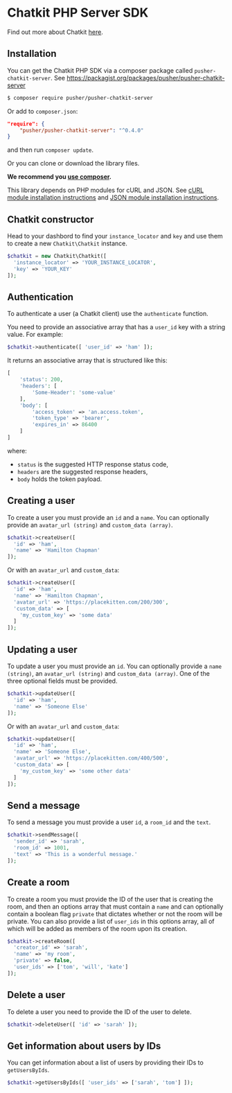 # Chatkit PHP Server SDK

Find out more about Chatkit [here](https://pusher.com/chatkit).

## Installation

You can get the Chatkit PHP SDK via a composer package called `pusher-chatkit-server`. See <https://packagist.org/packages/pusher/pusher-chatkit-server>

```bash
$ composer require pusher/pusher-chatkit-server
```

Or add to `composer.json`:

```json
"require": {
    "pusher/pusher-chatkit-server": "^0.4.0"
}
```

and then run `composer update`.

Or you can clone or download the library files.

**We recommend you [use composer](http://getcomposer.org/).**

This library depends on PHP modules for cURL and JSON. See [cURL module installation instructions](http://php.net/manual/en/curl.installation.php) and [JSON module installation instructions](http://php.net/manual/en/json.installation.php).


## Chatkit constructor

Head to your dashbord to find your `instance_locator` and `key` and use them to create a new `Chatkit\Chatkit` instance.

```php
$chatkit = new Chatkit\Chatkit([
  'instance_locator' => 'YOUR_INSTANCE_LOCATOR',
  'key' => 'YOUR_KEY'
]);
```

## Authentication

To authenticate a user (a Chatkit client) use the `authenticate` function.

You need to provide an associative array that has a `user_id` key with a string value. For example:

```php
$chatkit->authenticate([ 'user_id' => 'ham' ]);
```

It returns an associative array that is structured like this:

```php
[
    'status': 200,
    'headers': [
        'Some-Header': 'some-value'
    ],
    'body': [
        'access_token' => 'an.access.token',
        'token_type' => 'bearer',
        'expires_in' => 86400
    ]
]
```

where:

* `status` is the suggested HTTP response status code,
* `headers` are the suggested response headers,
* `body` holds the token payload.

## Creating a user

To create a user you must provide an `id` and a `name`. You can optionally provide an `avatar_url (string)` and `custom_data (array)`.

```php
$chatkit->createUser([
  'id' => 'ham',
  'name' => 'Hamilton Chapman'
]);
```

Or with an `avatar_url` and `custom_data`:

```php
$chatkit->createUser([
  'id' => 'ham',
  'name' => 'Hamilton Chapman',
  'avatar_url' => 'https://placekitten.com/200/300',
  'custom_data' => [
    'my_custom_key' => 'some data'
  ]
]);
```

## Updating a user

To update a user you must provide an `id`. You can optionally provide a `name (string)`, an `avatar_url (string)` and `custom_data (array)`. One of the three optional fields must be provided.

```php
$chatkit->updateUser([
  'id' => 'ham',
  'name' => 'Someone Else'
]);
```

Or with an `avatar_url` and `custom_data`:

```php
$chatkit->updateUser([
  'id' => 'ham',
  'name' => 'Someone Else',
  'avatar_url' => 'https://placekitten.com/400/500',
  'custom_data' => [
    'my_custom_key' => 'some other data'
  ]
]);
```

## Send a message

To send a message you must provide a user `id`, a `room_id` and the `text`.

```php
$chatkit->sendMessage([
  'sender_id' => 'sarah',
  'room_id' => 1001,
  'text' => 'This is a wonderful message.'
]);
```

## Create a room

To create a room you must provide the ID of the user that is creating the room, and then an options array that must contain a `name` and can optionally contain a boolean flag `private` that dictates whether or not the room will be private. You can also provide a list of `user_ids` in this options array, all of which will be added as members of the room upon its creation.

```php
$chatkit->createRoom([
  'creator_id' => 'sarah',
  'name' => 'my room',
  'private' => false,
  'user_ids' => ['tom', 'will', 'kate']
]);
```

## Delete a user

To delete a user you need to provide the ID of the user to delete.

```php
$chatkit->deleteUser([ 'id' => 'sarah' ]);
```

## Get information about users by IDs

You can get information about a list of users by providing their IDs to `getUsersByIds`.

```php
$chatkit->getUsersByIds([ 'user_ids' => ['sarah', 'tom'] ]);
```
